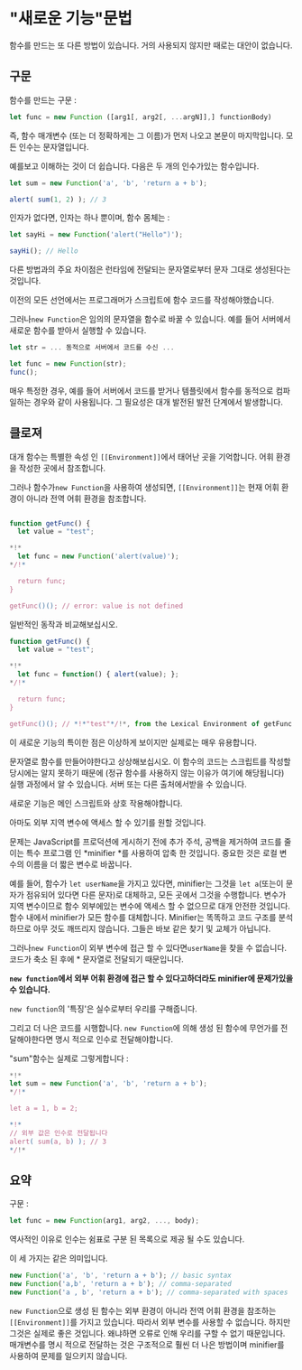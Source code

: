 
# "새로운 기능"문법

함수를 만드는 또 다른 방법이 있습니다. 거의 사용되지 않지만 때로는 대안이 없습니다.

## 구문

함수를 만드는 구문 :

```js
let func = new Function ([arg1[, arg2[, ...argN]],] functionBody)
```

즉, 함수 매개변수 (또는 더 정확하게는 그 이름)가 먼저 나오고 본문이 마지막입니다. 모든 인수는 문자열입니다.

예를보고 이해하는 것이 더 쉽습니다. 다음은 두 개의 인수가있는 함수입니다.

```js run
let sum = new Function('a', 'b', 'return a + b'); 

alert( sum(1, 2) ); // 3
```

인자가 없다면, 인자는 하나 뿐이며, 함수 몸체는 :

```js run
let sayHi = new Function('alert("Hello")');

sayHi(); // Hello
```

다른 방법과의 주요 차이점은 런타임에 전달되는 문자열로부터 문자 그대로 생성된다는 것입니다.

이전의 모든 선언에서는 프로그래머가 스크립트에 함수 코드를 작성해야했습니다.

그러나`new Function`은 임의의 문자열을 함수로 바꿀 수 있습니다. 예를 들어 서버에서 새로운 함수를 받아서 실행할 수 있습니다.

```js
let str = ... 동적으로 서버에서 코드를 수신 ...

let func = new Function(str);
func();
```

매우 특정한 경우, 예를 들어 서버에서 코드를 받거나 템플릿에서 함수를 동적으로 컴파일하는 경우와 같이 사용됩니다. 그 필요성은 대개 발전된 발전 단계에서 발생합니다.

## 클로져

대개 함수는 특별한 속성 인 `[[Environment]]`에서 태어난 곳을 기억합니다. 어휘 환경을 작성한 곳에서 참조합니다.

그러나 함수가`new Function`을 사용하여 생성되면, `[[Environment]]`는 현재 어휘 환경이 아니라 전역 어휘 환경을 참조합니다.

```js run

function getFunc() {
  let value = "test";

*!*
  let func = new Function('alert(value)');
*/!*

  return func;
}

getFunc()(); // error: value is not defined
```

일반적인 동작과 비교해보십시오.

```js run 
function getFunc() {
  let value = "test";

*!*
  let func = function() { alert(value); };
*/!*

  return func;
}

getFunc()(); // *!*"test"*/!*, from the Lexical Environment of getFunc
```

이 새로운 기능의 특이한 점은 이상하게 보이지만 실제로는 매우 유용합니다.

문자열로 함수를 만들어야한다고 상상해보십시오. 이 함수의 코드는 스크립트를 작성할 당시에는 알지 못하기 때문에 (정규 함수를 사용하지 않는 이유가 여기에 해당됩니다) 실행 과정에서 알 수 있습니다. 서버 또는 다른 출처에서받을 수 있습니다.

새로운 기능은 메인 스크립트와 상호 작용해야합니다.

아마도 외부 지역 변수에 액세스 할 수 있기를 원할 것입니다.

문제는 JavaScript를 프로덕션에 게시하기 전에 추가 주석, 공백을 제거하여 코드를 줄이는 특수 프로그램 인 *minifier *를 사용하여 압축 한 것입니다. 중요한 것은 로컬 변수의 이름을 더 짧은 변수로 바꿉니다.

예를 들어, 함수가 `let userName`을 가지고 있다면, minifier는 그것을 `let a`(또는이 문자가 점유되어 있다면 다른 문자)로 대체하고, 모든 곳에서 그것을 수행합니다. 변수가 지역 변수이므로 함수 외부에있는 변수에 액세스 할 수 없으므로 대개 안전한 것입니다. 함수 내에서 minifier가 모든 함수를 대체합니다. Minifier는 똑똑하고 코드 구조를 분석하므로 아무 것도 깨뜨리지 않습니다. 그들은 바보 같은 찾기 및 교체가 아닙니다.

그러나`new Function`이 외부 변수에 접근 할 수 있다면`userName`을 찾을 수 없습니다. 코드가 축소 된 후에 * 문자열로 전달되기 때문입니다.

**`new function`에서 외부 어휘 환경에 접근 할 수 있다고하더라도 minifier에 문제가있을 수 있습니다.**

`new function`의 '특징'은 실수로부터 우리를 구해줍니다.

그리고 더 나은 코드를 시행합니다. `new Function`에 의해 생성 된 함수에 무언가를 전달해야한다면 명시 적으로 인수로 전달해야합니다.

"sum"함수는 실제로 그렇게합니다 :

```js run 
*!*
let sum = new Function('a', 'b', 'return a + b');
*/!*

let a = 1, b = 2;

*!*
// 외부 값은 인수로 전달됩니다
alert( sum(a, b) ); // 3
*/!*
```

## 요약

구문 :

```js
let func = new Function(arg1, arg2, ..., body);
```

역사적인 이유로 인수는 쉼표로 구분 된 목록으로 제공 될 수도 있습니다.

이 세 가지는 같은 의미입니다.

```js 
new Function('a', 'b', 'return a + b'); // basic syntax
new Function('a,b', 'return a + b'); // comma-separated
new Function('a , b', 'return a + b'); // comma-separated with spaces
```

`new Function`으로 생성 된 함수는 외부 환경이 아니라 전역 어휘 환경을 참조하는`[[Environment]]`를 가지고 있습니다. 따라서 외부 변수를 사용할 수 없습니다. 하지만 그것은 실제로 좋은 것입니다. 왜냐하면 오류로 인해 우리를 구할 수 없기 때문입니다. 매개변수를 명시 적으로 전달하는 것은 구조적으로 훨씬 더 나은 방법이며 minifier를 사용하여 문제를 일으키지 않습니다.
